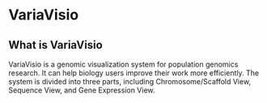 # VariaVisio

## What is VariaVisio
VariaVisio is a genomic visualization system for population genomics research. It can help biology users improve their work more efficiently.
The system is divided into three parts, including Chromosome/Scaffold View, Sequence View, and Gene Expression View.
